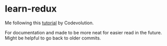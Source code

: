 # learn-redux

Me following this [tutorial](https://youtube.com/playlist?list=PLC3y8-rFHvwheJHvseC3I0HuYI2f46oAK) by Codevolution.

For documentation and made to be more neat for easier read in the future. Might be helpful to go back to older commits.
